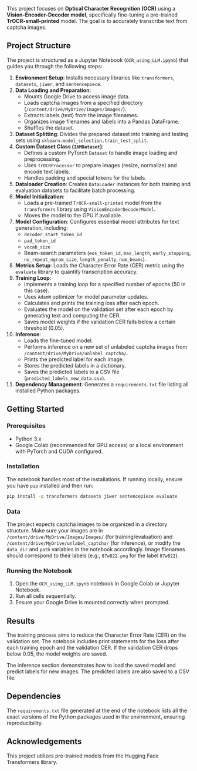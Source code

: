 This project focuses on **Optical Character Recognition (OCR)** using a **Vision-Encoder-Decoder model**, specifically fine-tuning a pre-trained **TrOCR-small-printed** model. The goal is to accurately transcribe text from captcha images.

## Project Structure

The project is structured as a Jupyter Notebook (`OCR_using_LLM.ipynb`) that guides you through the following steps:

1.  **Environment Setup**: Installs necessary libraries like `transformers`, `datasets`, `jiwer`, and `sentencepiece`.
2.  **Data Loading and Preparation**:
      * Mounts Google Drive to access image data.
      * Loads captcha images from a specified directory (`/content/drive/MyDrive/Images/Images/`).
      * Extracts labels (text) from the image filenames.
      * Organizes image filenames and labels into a Pandas DataFrame.
      * Shuffles the dataset.
3.  **Dataset Splitting**: Divides the prepared dataset into training and testing sets using `sklearn.model_selection.train_test_split`.
4.  **Custom Dataset Class (`IAMDataset`)**:
      * Defines a custom PyTorch `Dataset` to handle image loading and preprocessing.
      * Uses `TrOCRProcessor` to prepare images (resize, normalize) and encode text labels.
      * Handles padding and special tokens for the labels.
5.  **Dataloader Creation**: Creates `DataLoader` instances for both training and evaluation datasets to facilitate batch processing.
6.  **Model Initialization**:
      * Loads a pre-trained `TrOCR-small-printed` model from the `transformers` library using `VisionEncoderDecoderModel`.
      * Moves the model to the GPU if available.
7.  **Model Configuration**: Configures essential model attributes for text generation, including:
      * `decoder_start_token_id`
      * `pad_token_id`
      * `vocab_size`
      * Beam-search parameters (`eos_token_id`, `max_length`, `early_stopping`, `no_repeat_ngram_size`, `length_penalty`, `num_beams`).
8.  **Metrics Setup**: Loads the Character Error Rate (CER) metric using the `evaluate` library to quantify transcription accuracy.
9.  **Training Loop**:
      * Implements a training loop for a specified number of epochs (50 in this case).
      * Uses `AdamW` optimizer for model parameter updates.
      * Calculates and prints the training loss after each epoch.
      * Evaluates the model on the validation set after each epoch by generating text and computing the CER.
      * Saves model weights if the validation CER falls below a certain threshold (0.05).
10. **Inference**:
      * Loads the fine-tuned model.
      * Performs inference on a new set of unlabeled captcha images from `/content/drive/MyDrive/unlabel_captcha/`.
      * Prints the predicted label for each image.
      * Stores the predicted labels in a dictionary.
      * Saves the predicted labels to a CSV file (`predicted_labels_new_data.csv`).
11. **Dependency Management**: Generates a `requirements.txt` file listing all installed Python packages.

## Getting Started

### Prerequisites

  * Python 3.x
  * Google Colab (recommended for GPU access) or a local environment with PyTorch and CUDA configured.

### Installation

The notebook handles most of the installations. If running locally, ensure you have `pip` installed and then run:

```bash
pip install -q transformers datasets jiwer sentencepiece evaluate
```

### Data

The project expects captcha images to be organized in a directory structure. Make sure your images are in `/content/drive/MyDrive/Images/Images/` (for training/evaluation) and `/content/drive/MyDrive/unlabel_captcha/` (for inference), or modify the `data_dir` and `path` variables in the notebook accordingly. Image filenames should correspond to their labels (e.g., `87w822.png` for the label `87w822`).

### Running the Notebook

1.  Open the `OCR_using_LLM.ipynb` notebook in Google Colab or Jupyter Notebook.
2.  Run all cells sequentially.
3.  Ensure your Google Drive is mounted correctly when prompted.

## Results

The training process aims to reduce the Character Error Rate (CER) on the validation set. The notebook includes print statements for the loss after each training epoch and the validation CER. If the validation CER drops below 0.05, the model weights are saved.

The inference section demonstrates how to load the saved model and predict labels for new images. The predicted labels are also saved to a CSV file.

## Dependencies

The `requirements.txt` file generated at the end of the notebook lists all the exact versions of the Python packages used in the environment, ensuring reproducibility.

## Acknowledgements

This project utilizes pre-trained models from the Hugging Face Transformers library.
